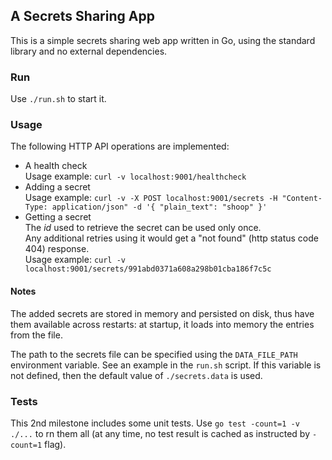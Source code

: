 ## A Secrets Sharing App

This is a simple secrets sharing web app written in Go, using the standard library and no external dependencies.

### Run

Use `./run.sh` to start it.

### Usage

The following HTTP API operations are implemented:

- A health check<br/>
  Usage example: `curl -v localhost:9001/healthcheck`
- Adding a secret<br/>
  Usage example: `curl -v -X POST localhost:9001/secrets -H "Content-Type: application/json" -d '{ "plain_text": "shoop" }'`
- Getting a secret<br/>
  The _id_ used to retrieve the secret can be used only once.<br/>
  Any additional retries using it would get a "not found" (http status code 404) response.<br/>
  Usage example: `curl -v localhost:9001/secrets/991abd0371a608a298b01cba186f7c5c`

#### Notes

The added secrets are stored in memory and persisted on disk, thus have them available across restarts: at startup, it loads into memory the entries from the file.

The path to the secrets file can be specified using the `DATA_FILE_PATH` environment variable. See an example in the `run.sh` script. If this variable is not defined, then the default value of `./secrets.data` is used.

### Tests

This 2nd milestone includes some unit tests.
Use `go test -count=1 -v ./...` to rn them all (at any time, no test result is cached as instructed by `-count=1` flag).
